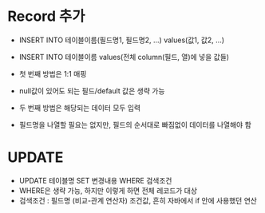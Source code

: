 # Record 추가
- INSERT INTO 테이블이름(필드명1, 필드명2, ...) values(값1, 값2, ...)
- INSERT INTO 테이블이름 values(전체 column(필드, 열)에 넣을 값들)

- 첫 번째 방법은 1:1 매핑
- null값이 있어도 되는 필드/default 값은 생략 가능
- 두 번째 방법은 해당되는 데이터 모두 입력
- 필드명을 나열할 필요는 없지만, 필드의 순서대로 빠짐없이 데이터를 나열해야 함

# UPDATE
- UPDATE 테이블명 SET 변경내용 WHERE 검색조건
- WHERE은 생략 가능, 하지만 이렇게 하면 전체 레코드가 대상
- 검색조건 : 필드명 (비교-관계 연산자) 조건값, 흔히 자바에서 if 안에 사용했던 연산
